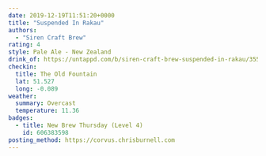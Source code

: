 ```yaml
---
date: 2019-12-19T11:51:20+0000
title: "Suspended In Rakau"
authors:
  - "Siren Craft Brew"
rating: 4
style: Pale Ale - New Zealand
drink_of: https://untappd.com/b/siren-craft-brew-suspended-in-rakau/3550950
checkin:
  title: The Old Fountain
  lat: 51.527
  long: -0.089
weather:
  summary: Overcast
  temperature: 11.36
badges:
  - title: New Brew Thursday (Level 4)
    id: 606383598
posting_method: https://corvus.chrisburnell.com
---
```

